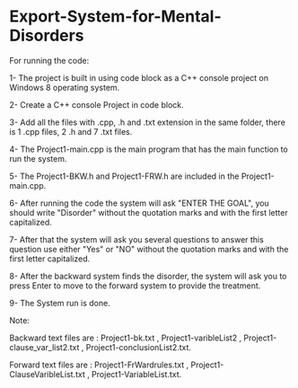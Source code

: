 # Export-System-for-Mental-Disorders

For running the code:

1- The project is built in using code block as a C++ console project on Windows 8 operating system.

2- Create a C++ console Project in code block.

3- Add all the files with .cpp, .h and .txt extension in the same folder, there is 1 .cpp files, 2 .h and 7 .txt files.

4- The Project1-main.cpp is the main program that has the main function to run the system.

5- The Project1-BKW.h and Project1-FRW.h are included in the Project1-main.cpp.

6- After running the code the system will ask "ENTER THE GOAL", you should write "Disorder" without the quotation marks and with the first letter capitalized.

7- After that the system will ask you several questions to answer this question use either "Yes" or "NO" without the quotation marks and with the first letter capitalized.

8- After the backward system finds the disorder, the system will ask you to press Enter to move to the forward system to provide the treatment.

9- The System run is done.

Note:

Backward text files are : Project1-bk.txt , Project1-varibleList2 , Project1-clause_var_list2.txt , Project1-conclusionList2.txt.

Forward text files are : Project1-FrWardrules.txt , Project1-ClauseVaribleList.txt , Project1-VariableList.txt.

